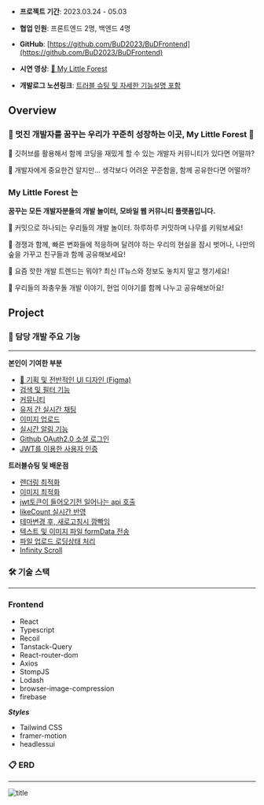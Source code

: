 - **프로젝트 기간**: 2023.03.24 - 05.03

- **협업 인원**: 프론트엔드 2명, 백엔드 4명

- **GitHub**: [https://github.com/BuD2023/BuDFrontend](https://github.com/BuD2023/BuDFrontend)

- **시연 영상**: [🌿 My Little Forest](https://youtu.be/C5DPI5JN3uM)

- **개발로그 노션링크**: [트러블 슈팅 및 자세한 기능설명 포함](https://invented-song-ea3.notion.site/My-Little-Forest-b8aea4358c654db08da1d08701da95ea)

## **Overview**

### 🎄 멋진 개발자를 꿈꾸는 우리가 꾸준히 성장하는 이곳,  My Little Forest 🎄 

💭 깃허브를 활용해서 함께 코딩을 재밌게 할 수 있는 개발자 커뮤니티가 있다면 어떨까?

💭 개발자에게 중요한건 알지만… 생각보다 어려운 꾸준함을, 함께 공유한다면 어떨까? 

### My Little Forest **는**

**꿈꾸는 모든 개발자분들의 개발 놀이터, 모바일 웹 커뮤니티 플랫폼입니다.**

🥜 커밋으로 하나되는 우리들의 개발 놀이터. 하루하루 커밋하며 나무를 키워보세요!

🌱 경쟁과 함께, 빠른 변화들에 적응하며 달려야 하는 우리의 현실을 잠시 벗어나, 나만의 숲을 가꾸고 친구들과 함께 공유해보세요!

🌷 요즘 핫한 개발 트렌드는 뭐야? 최신 IT뉴스와 정보도 놓치지 말고 챙기세요!

🎄 우리들의 좌충우돌 개발 이야기, 현업 이야기를 함께 나누고 공유해보아요!



## Project


### 🔗 담당 개발 주요 기능
---
**본인이 기여한 부분**

- [💅 기획 및 전반적인 UI 디자인 (Figma)](https://www.figma.com/file/qCGmL2FAXsLkg99bBHilHW/%EB%A7%88%EC%9D%B4-%EB%A6%AC%ED%8B%80%ED%8F%AC%EB%A0%88%EC%8A%A4%ED%8A%B8?type=design&mode=design)
- [검색 및 필터 기능](https://invented-song-ea3.notion.site/0a26367d5ecd412a9257d172961c5907?pvs=4)
- [커뮤니티](https://invented-song-ea3.notion.site/ff7733c4e39e453a89b970147c7934a8?pvs=4)
- [유저 간 실시간 채팅](https://invented-song-ea3.notion.site/4b46ec1ee0a14f7fb73bded899a08bf4?pvs=4)
- [이미지 업로드](https://invented-song-ea3.notion.site/49417829116340fe89b041973edff4ef?pvs=4)
- [실시간 알림 기능](https://invented-song-ea3.notion.site/40df006d4bab40028875f0d19c341324?pvs=4)
- [Github OAuth2.0 소셜 로그인](https://invented-song-ea3.notion.site/Github-OAuth2-0-0c45a56abb6a4e67870016723ca9390a?pvs=4)
- [JWT를 이용한 사용자 인증](https://invented-song-ea3.notion.site/JWT-2173cf7465ad4cadae2ae54304c6ea1b?pvs=4)

**트러블슈팅 및 배운점**

- [렌더링 최적화](https://invented-song-ea3.notion.site/58790de1301347d7bfd672d8da424a45?pvs=4)
- [이미지 최적화](https://invented-song-ea3.notion.site/56383411adf7431898c24566de19ffba?pvs=4)
- [jwt토큰이 들어오기전 일어나는 api 호출](https://invented-song-ea3.notion.site/jwt-api-40056b0ec1954afc8aa192c75a0d7221?pvs=4)
- [ likeCount 실시간 반영](https://invented-song-ea3.notion.site/likeCount-3ea4733d16fc424c8ca0a20d904baf6c?pvs=4)
- [테마변경 후, 새로고침시 깜빡임](https://invented-song-ea3.notion.site/735a2227b2924f96a70ef36bdd0a44f6?pvs=4)
- [텍스트 및 이미지 파일 formData 전송](https://invented-song-ea3.notion.site/formData-486786b56f7c42dcb46f4ededeb12d8f?pvs=4)
- [파일 업로드 로딩상태 처리](https://invented-song-ea3.notion.site/301cfe184a6e4f6fb37bd163f56feb6f?pvs=4)
- [Infinity Scroll](https://invented-song-ea3.notion.site/Infinity-Scroll-0df4ea7207424019b26dc2c90b26b2cb?pvs=4)



### 🛠 기술 스택

---

### Frontend

  - React
  - Typescript
  - Recoil
  - Tanstack-Query
  - React-router-dom
  - Axios
  - StompJS
  - Lodash
  - browser-image-compression
  - firebase

  ***Styles***

  - Tailwind CSS
  - framer-motion
  - headlessui

### 📋 ERD

---

![title](https://invented-song-ea3.notion.site/image/https%3A%2F%2Fs3-us-west-2.amazonaws.com%2Fsecure.notion-static.com%2F6d5f6911-9ffa-46b0-9f7c-137675259111%2FUntitled.png?id=98b8cef4-6417-4bdc-a743-b005179c4516&table=block&spaceId=18a88457-e512-4cdc-adbf-d1fdfb29ae1d&width=2000&userId=&cache=v2)   